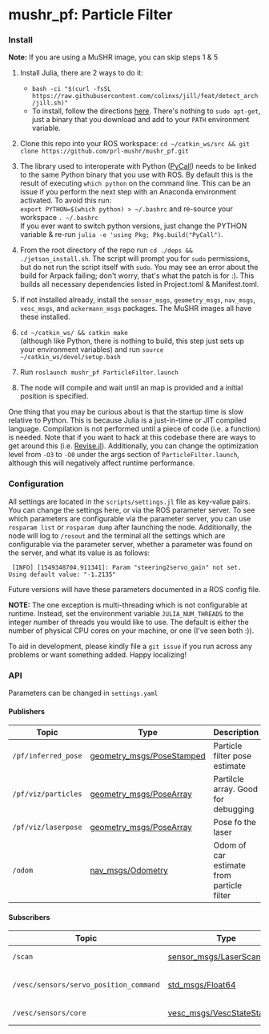 # mushr_pf: Particle Filter

### Install  
**Note:** If you are using a MuSHR image, you can skip steps 1 & 5
1. Install Julia, there are 2 ways to do it:
   - `bash -ci "$(curl -fsSL https://raw.githubusercontent.com/colinxs/jill/feat/detect_arch/jill.sh)"`  
   - To install, follow the directions [here](https://julialang.org/downloads/). There's nothing to `sudo apt-get`, just a binary that you download and add to your `PATH` environment variable.  


2. Clone this repo into your ROS workspace: `cd ~/catkin_ws/src && git clone https://github.com/prl-mushr/mushr_pf.git`  

3. The library used to interoperate with Python
    ([PyCall](https://github.com/JuliaPy/PyCall.jl)) needs to be linked
    to the same Python binary that you use with ROS. By default this is
    the result of executing `which python` on the command line. This can
    be an issue if you perform the next step with an Anaconda environment
    activated. To avoid this run:  
	`export PYTHON=$(which python) > ~/.bashrc` and re-source your workspace `. ~/.bashrc`  
    If you ever want to switch python versions, just change the PYTHON variable & re-run `julia -e 'using Pkg; Pkg.build("PyCall")`.  

4. From the root directory of the repo run
`cd ./deps && ./jetson_install.sh`. The script will prompt you for
`sudo` permissions, but do not run the script itself with `sudo`. You
may see an error about the build for Arpack failing; don't worry, that's what
the patch is for :). This builds all necessary dependencies listed in Project.toml & Manifest.toml.  

5. If not installed already, install the `sensor_msgs`, `geometry_msgs`,
`nav_msgs`, `vesc_msgs`, and `ackermann_msgs` packages. The MuSHR images all have these installed.  

6. `cd ~/catkin_ws/ && catkin make`   
   (although like Python, there is nothing to build, this step just
   sets up your environment variables) and run `source ~/catkin_ws/devel/setup.bash`  

7. Run `roslaunch mushr_pf ParticleFilter.launch`  
8. The node will compile and wait until an map is provided and a initial position is specified.  

One thing that you may be curious about is that the startup time is
slow relative to Python. This is because Julia is a just-in-time or
JIT compiled language. Compilation is not performed until a piece
of code (i.e. a function) is needed. Note that if you want to hack at
this codebase there are ways to get around this
(i.e. [Revise.jl](https://github.com/timholy/Revise.jl)). Additionally,
you can change the optimization level from `-O3` to `-O0` under the
args section of `ParticleFilter.launch`, although
this will negatively affect runtime performance.

### Configuration
All settings are located in the `scripts/settings.jl` file as key-value
pairs. You can change the settings here, or via the ROS parameter server.
To see which parameters are configurable via the parameter server,
you can use `rosparam list` or `rosparam dump` after launching
the node. Additionally, the node will
log to `/rosout` and the terminal all the settings which are configurable
via the parameter server, whether a parameter was found on the server,
and what its value is as follows:
```
 [INFO] [1549348704.911341]: Param "steering2servo_gain" not set. Using default value: "-1.2135"
```
Future versions will have these parameters documented in a ROS config file.

**NOTE:** The one exception is multi-threading which is not configurable at runtime.
Instead, set the environment variable `JULIA_NUM_THREADS` to the integer
number of threads you would like to use. The default is either the number of
physical CPU cores on your machine, or one (I've seen both :)).

To aid in development, please kindly file a `git issue` if you run across
any problems or want something added. Happy localizing!

### API
Parameters can be changed in `settings.yaml`
#### Publishers
Topic | Type | Description
------|------|------------
`/pf/inferred_pose` | [geometry_msgs/PoseStamped](http://docs.ros.org/api/geometry_msgs/html/msg/PoseStamped.html) | Particle filter pose estimate
`/pf/viz/particles` | [geometry_msgs/PoseArray](http://docs.ros.org/api/geometry_msgs/html/msg/PoseArray.html)| Partilcle array. Good for debugging
`/pf/viz/laserpose` | [geometry_msgs/PoseArray](http://docs.ros.org/api/geometry_msgs/html/msg/PoseArray.html)| Pose fo the laser
`/odom` | [nav_msgs/Odometry](http://docs.ros.org/api/nav_msgs/html/msg/Odometry.html)| Odom of car estimate from particle filter

#### Subscribers
Topic | Type | Description
------|------|------------
`/scan` | [sensor_msgs/LaserScan](http://docs.ros.org/api/sensor_msgs/html/msg/LaserScan.html) | Current laserscan
`/vesc/sensors/servo_position_command` | [std_msgs/Float64](http://docs.ros.org/api/std_msgs/html/msg/Float64.html) | Current steering angle
`/vesc/sensors/core` | [vesc_msgs/VescStateStamped](https://github.com/prl-mushr/vesc/blob/master/vesc_msgs/msg/VescStateStamped.msg)| Current speed
